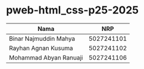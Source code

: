 # pweb-html_css-p25-2025

| Nama                    | NRP          |
|-------------------------|--------------|
| Binar Najmuddin Mahya    | 5027241101   |
| Rayhan Agnan Kusuma      | 5027241102   |
| Mohammad Abyan Ranuaji   | 5027241106   |
